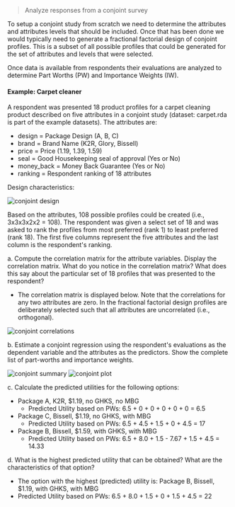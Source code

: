 > Analyze responses from a conjoint survey

To setup a conjoint study from scratch we need to determine the attributes and attributes levels that should be included. Once that has been done we would typically need to generate a fractional factorial design of conjoint profiles. This is a subset of all possible profiles that could be generated for the set of attributes and levels that were selected.

Once data is available from respondents their evaluations are analyzed to determine Part Worths (PW) and Importance Weights (IW).

#### Example: Carpet cleaner

A respondent was presented 18 product profiles for a carpet cleaning product described on five attributes in a conjoint study (dataset: carpet.rda is part of the example datasets). The attributes are:

- design = Package Design (A, B, C)
- brand = Brand Name (K2R, Glory, Bissell)
- price = Price (1.19, 1.39, 1.59)
- seal = Good Housekeeping seal of approval (Yes or No)
- money_back = Money Back Guarantee (Yes or No)
- ranking = Respondent ranking of 18 attributes

Design characteristics:

![conjoint design](http://mostly-harmless.github.io/radiant/marketing/figures_marketing/conjoint_carpet_design.png)

Based on the attributes, 108 possible profiles could be created (i.e., 3x3x3x2x2 = 108). The respondent was given a select set of 18 and was asked to rank the profiles from most preferred (rank 1) to least preferred (rank 18).  The first five columns represent the five attributes and the last column is the respondent's ranking.

a. Compute the correlation matrix for the attribute variables. Display the correlation matrix.  What do you notice in the correlation matrix? What does this say about the particular set of 18 profiles that was presented to the respondent?

* The correlation matrix is displayed below. Note that the correlations for any two attributes are zero. In the fractional factorial design profiles are deliberately selected such that all attributes are uncorrelated (i.e., orthogonal).

![conjoint correlations](http://mostly-harmless.github.io/radiant/marketing/figures_marketing/conjoint_corr_mat.png)

b. Estimate a conjoint regression using the respondent's evaluations as the dependent variable and the attributes as the predictors. Show the complete list of part-worths and importance weights.

![conjoint summary](http://mostly-harmless.github.io/radiant/marketing/figures_marketing/conjoint_summary.png)
![conjoint plot](http://mostly-harmless.github.io/radiant/marketing/figures_marketing/conjoint_plot.png)

c. Calculate the predicted utilities for the following options:

* Package A, K2R, $1.19, no GHKS, no MBG
	- Predicted Utility based on PWs: 6.5 + 0 + 0 + 0 + 0 + 0 = 6.5
* Package C, Bissell, $1.19, no GHKS, with MBG
	- Predicted Utility based on PWs: 6.5 + 4.5 + 1.5 + 0 + 4.5 = 17
* Package B, Bissell, $1.59, with GHKS, with MBG
	- Predicted Utility based on PWs: 6.5 + 8.0 + 1.5 - 7.67 + 1.5 + 4.5 = 14.33

d. What is the highest predicted utility that can be obtained? What are the characteristics of that option?

*	The option with the highest (predicted) utility is: Package B, Bissell, $1.19, with GHKS, with MBG
*	Predicted Utility based on PWs: 6.5 + 8.0 + 1.5 + 0 + 1.5 + 4.5 = 22
